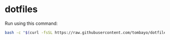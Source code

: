 # dotfiles

Run using this command:

```bash
bash -c "$(curl -fsSL https://raw.githubusercontent.com/tombayo/dotfiles/main/run.sh)"
```
